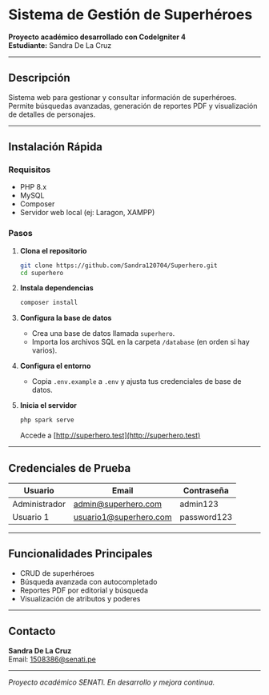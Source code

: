 # Sistema de Gestión de Superhéroes

**Proyecto académico desarrollado con CodeIgniter 4**  
**Estudiante:** Sandra De La Cruz

---

## Descripción

Sistema web para gestionar y consultar información de superhéroes. Permite búsquedas avanzadas, generación de reportes PDF y visualización de detalles de personajes.

---

## Instalación Rápida

### Requisitos
- PHP 8.x
- MySQL
- Composer
- Servidor web local (ej: Laragon, XAMPP)

### Pasos

1. **Clona el repositorio**
   ```bash
   git clone https://github.com/Sandra120704/Superhero.git
   cd superhero
   ```

2. **Instala dependencias**
   ```bash
   composer install
   ```

3. **Configura la base de datos**
   - Crea una base de datos llamada `superhero`.
   - Importa los archivos SQL en la carpeta `/database` (en orden si hay varios).

4. **Configura el entorno**
   - Copia `.env.example` a `.env` y ajusta tus credenciales de base de datos.

5. **Inicia el servidor**
   ```bash
   php spark serve
   ```
   Accede a [http://superhero.test](http://superhero.test)

---

## Credenciales de Prueba

| Usuario         | Email                   | Contraseña   |
|-----------------|------------------------|--------------|
| Administrador   | admin@superhero.com     | admin123     |
| Usuario 1       | usuario1@superhero.com  | password123  |

---

## Funcionalidades Principales

- CRUD de superhéroes
- Búsqueda avanzada con autocompletado
- Reportes PDF por editorial y búsqueda
- Visualización de atributos y poderes

---

## Contacto

**Sandra De La Cruz**  
Email: 1508386@senati.pe

---

*Proyecto académico SENATI. En desarrollo y mejora continua.*